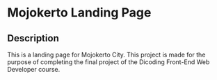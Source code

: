 # Mojokerto Landing Page

## Description

This is a landing page for Mojokerto City. This project is made for the purpose of completing the final project of the Dicoding Front-End Web Developer course.
